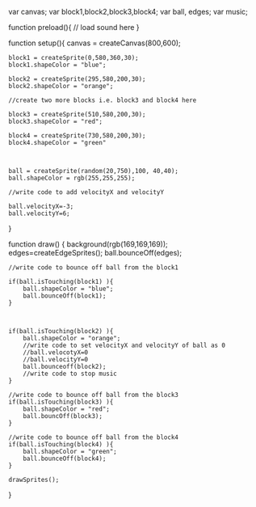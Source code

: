 var canvas;
var block1,block2,block3,block4;
var ball, edges;
var music;

function preload(){
    // load sound here
}


function setup(){
    canvas = createCanvas(800,600);

    block1 = createSprite(0,580,360,30);
    block1.shapeColor = "blue";

    block2 = createSprite(295,580,200,30);
    block2.shapeColor = "orange";

    //create two more blocks i.e. block3 and block4 here

    block3 = createSprite(510,580,200,30);
    block3.shapeColor = "red";

    block4 = createSprite(730,580,200,30);
    block4.shapeColor = "green"

    

    ball = createSprite(random(20,750),100, 40,40);
    ball.shapeColor = rgb(255,255,255);
    
    //write code to add velocityX and velocityY
    
    ball.velocityX=-3;
    ball.velocityY=6;

}

function draw() {
    background(rgb(169,169,169));
    edges=createEdgeSprites();
    ball.bounceOff(edges);
    
    
    //write code to bounce off ball from the block1 
    
    if(ball.isTouching(block1) ){
        ball.shapeColor = "blue";
        ball.bounceOff(block1);
    }
       


    if(ball.isTouching(block2) ){
        ball.shapeColor = "orange";
        //write code to set velocityX and velocityY of ball as 0
        //ball.velocotyX=0
        //ball.velocityY=0
        ball.bounceoff(block2);
        //write code to stop music
    }

    //write code to bounce off ball from the block3
    if(ball.isTouching(block3) ){
        ball.shapeColor = "red";
        ball.bouncOff(block3);
    }

    //write code to bounce off ball from the block4
    if(ball.isTouching(block4) ){
        ball.shapeColor = "green";
        ball.bounceOff(block4);
    }

    drawSprites();
}
